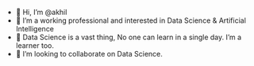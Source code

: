 - 👋 Hi, I’m @akhil
- 👀 I’m a working professional and  interested in Data Science & Artificial Intelligence
- 🌱 Data Science is a vast thing, No one can learn in a single day. I’m a learner too.
- 💞️ I’m looking to collaborate on Data Science.

<!---
akhil0496/akhil0496 is a ✨ special ✨ repository because its `README.md` (this file) appears on your GitHub profile.
You can click the Preview link to take a look at your changes.
--->
